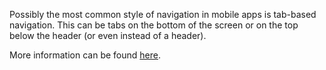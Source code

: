 Possibly the most common style of navigation in mobile apps is tab-based navigation. This can be tabs on the bottom of the screen or on the top below the header (or even instead of a header).

More information can be found [here](https://reactnavigation.org/).